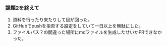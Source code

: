 ### 課題2を終えて
1. 資料を行ったり来たりして目が回った。
1. GitHubでpushを拒否する設定をしていて一日以上を無駄にした。
1. ファイルパス？の間違った場所にmdファイルを生成したせいかPRできなかった。